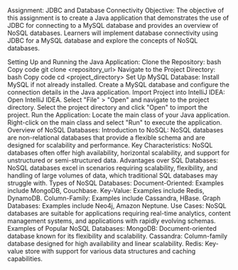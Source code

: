 Assignment: JDBC and Database Connectivity
Objective: The objective of this assignment is to create a Java application that demonstrates the use of JDBC for connecting to a MySQL database and provides an overview of NoSQL databases. Learners will implement database connectivity using JDBC for a MySQL database and explore the concepts of NoSQL databases.

Setting Up and Running the Java Application:
Clone the Repository:
bash
Copy code
git clone <repository_url>
Navigate to the Project Directory:
bash
Copy code
cd <project_directory>
Set Up MySQL Database:
Install MySQL if not already installed.
Create a MySQL database and configure the connection details in the Java application.
Import Project into IntelliJ IDEA:
Open IntelliJ IDEA.
Select "File" > "Open" and navigate to the project directory.
Select the project directory and click "Open" to import the project.
Run the Application:
Locate the main class of your Java application.
Right-click on the main class and select "Run" to execute the application.
Overview of NoSQL Databases:
Introduction to NoSQL:
NoSQL databases are non-relational databases that provide a flexible schema and are designed for scalability and performance.
Key Characteristics:
NoSQL databases often offer high availability, horizontal scalability, and support for unstructured or semi-structured data.
Advantages over SQL Databases:
NoSQL databases excel in scenarios requiring scalability, flexibility, and handling of large volumes of data, which traditional SQL databases may struggle with.
Types of NoSQL Databases:
Document-Oriented: Examples include MongoDB, Couchbase.
Key-Value: Examples include Redis, DynamoDB.
Column-Family: Examples include Cassandra, HBase.
Graph Databases: Examples include Neo4j, Amazon Neptune.
Use Cases:
NoSQL databases are suitable for applications requiring real-time analytics, content management systems, and applications with rapidly evolving schemas.
Examples of Popular NoSQL Databases:
MongoDB: Document-oriented database known for its flexibility and scalability.
Cassandra: Column-family database designed for high availability and linear scalability.
Redis: Key-value store with support for various data structures and caching capabilities.